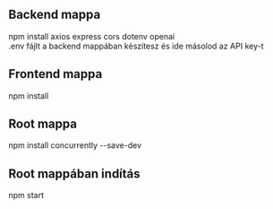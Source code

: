 ## Backend mappa
npm install axios express cors dotenv openai\
.env fájlt a backend mappában készítesz és ide másolod az API key-t

## Frontend mappa
npm install

## Root mappa
npm install concurrently --save-dev

## Root mappában indítás
npm start


